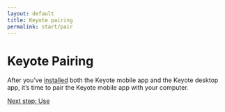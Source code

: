 ```yaml
---
layout: default
title: Keyote pairing
permalink: start/pair
---
```


Keyote Pairing
====================

After you’ve [installed](install) both the Keyote mobile app and the Keyote desktop app, it’s time to pair the Keyote mobile app with your computer.



<div class="container mt-5">
	<div class="row justify-content-center">
		<div class="col-sm-4">
			<a href="use" class="btn btn-outline-primary btn-lg w-100">
				<div>
					<i class="fas fa-glass-cheers"></i>
					<div class="cell-text">Next step: Use</div>
				</div>
			</a>
		</div>
	</div>
</div>